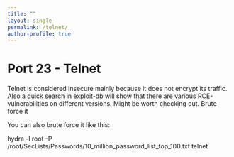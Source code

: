 ```yaml
---
title: ""
layout: single
permalink: /telnet/
author-profile: true
---
```

# Port 23 - Telnet

Telnet is considered insecure mainly because it does not encrypt its traffic. Also a quick search in exploit-db will show that there are various RCE-vulnerabilities on different versions. Might be worth checking out.
Brute force it

You can also brute force it like this:

hydra -l root -P /root/SecLists/Passwords/10_million_password_list_top_100.txt <ip> telnet
